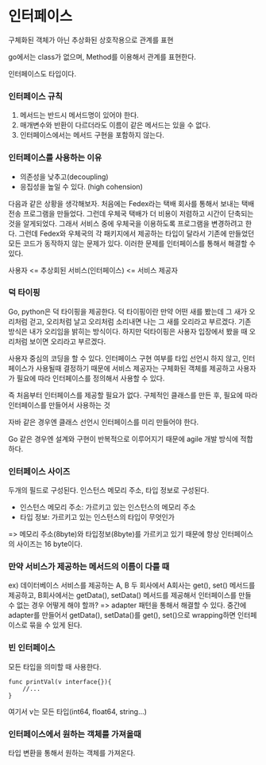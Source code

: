 # 인터페이스 
구체화된 객체가 아닌 추상화된 상호작용으로 관계를 표현

go에서는 class가 없으며, Method를 이용해서 관계를 표현한다.

인터페이스도 타입이다. 

### 인터페이스 규칙
1. 메서드는 반드시 메서드명이 있어야 한다. 
2. 매개변수와 반환이 다르더라도 이름이 같은 메서드는 있을 수 없다.
3. 인터페이스에서는 메서드 구현을 포함하지 않는다. 

### 인터페이스를 사용하는 이유
- 의존성을 낮추고(decoupling)
- 응집성을 높일 수 있다. (high cohension)

다음과 같은 상황을 생각해보자.
처음에는 Fedex라는 택배 회사를 통해서 보내는 택배 전송 프로그램을 만들었다. 그런데 우체국 택배가 더 비용이 저렴하고 시간이 단축되는 것을 알게되었다. 그래서 서비스 중에 우체국을 이용하도록 프로그램을 변경하려고 한다. 그런데 Fedex와 우체국의 각 패키지에서 제공하는 타입이 달라서 기존에 만들었던 모든 코드가 동작하지 않는 문제가 있다. 이러한 문제를 인터페이스를 통해서 해결할 수 있다. 



사용자 <= 추상회된 서비스(인터페이스) <= 서비스 제공자

### 덕 타이핑
Go, python은 덕 타이핑을 제공한다.
덕 타이핑이란 
만약 어떤 새를 봤는데 그 새가 오리처럼 걷고, 오리처럼 날고 오리처럼 소리내면 나는 그 새를 오리라고 부르겠다. 
기존 방식은 내가 오리임을 밝히는 방식이다.
하지만 덕타이핑은 사용자 입장에서 봤을 때 오리처럼 보이면 오리라고 부르겠다. 

사용자 중심의 코딩을 할 수 있다.
인터페이스 구현 여부를 타입 선언시 하지 않고, 인터페이스가 사용될때 결정하기 때문에 서비스 제공자는 구체화된 객체를 제공하고 사용자가 필요에 따라 인터페이스를 정의해서 사용할 수 있다. 

즉 처음부터 인터페이스를 제공할 필요가 없다. 
구체적인 클래스를 만든 후, 필요에 따라 인터페이스를 만들어서 사용하는 것

자바 같은 경우엔 클래스 선언시 인터페이스를 미리 만들어야 한다.

Go 같은 경우엔 설계와 구현이 반복적으로 이루어지기 때문에 agile 개발 방식에 적합하다. 

### 인터페이스 사이즈
두개의 필드로 구성된다. 
인스턴스 메모리 주소, 타입 정보로 구성된다. 
- 인스턴스 메모리 주소: 가르키고 있는 인스턴스의 메모리 주소 
- 타입 정보: 가르키고 있는 인스턴스의 타입이 무엇인가 

=> 메모리 주소(8byte)와 타입정보(8byte)를 가르키고 있기 때문에 항상 인터페이스의 사이즈는 16 byte이다. 


### 만약 서비스가 제공하는 메서드의 이름이 다를 때 
ex) 데이터베이스 서비스를 제공하는 A, B 두 회사에서 A회사는 get(), set() 메서드를 제공하고, B회사에서는  getData(), setData() 메서드를 제공해서 인터페이스를 만들 수 없는 경우 어떻게 해야 할까?
=> adapter 패턴을 통해서 해결할 수 있다. 
중간에 adapter를 만들어서 getData(), setData()를 get(), set()으로 wrapping하면 인터페이스로 묶을 수 있게 된다. 


### 빈 인터페이스

모든 타입을 의미할 때 사용한다.

```
func printVal(v interface{}){
    //...
}
```
여기서 v는 모든 타입(int64, float64, string...)

### 인터페이스에서 원하는 객체를 가져올때 
타입 변환을 통해서 원하는 객체를 가져온다. 